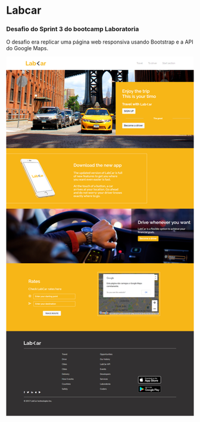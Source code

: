 # Labcar

### Desafio do Sprint 3 do bootcamp Laboratoria

O desafio era replicar uma página web responsiva usando Bootstrap e a API do Google Maps.

![Screenshot](assets/images/screencapture-labcar.png)